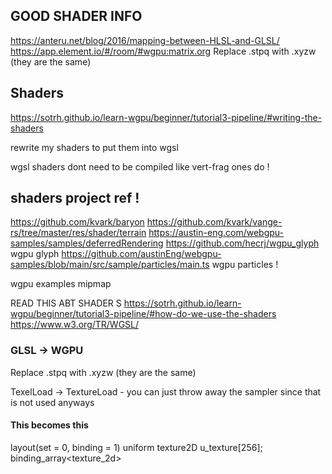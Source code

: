 
 

## GOOD SHADER INFO 
https://anteru.net/blog/2016/mapping-between-HLSL-and-GLSL/
https://app.element.io/#/room/#wgpu:matrix.org
Replace .stpq with .xyzw  (they are the same) 

 

## Shaders 

https://sotrh.github.io/learn-wgpu/beginner/tutorial3-pipeline/#writing-the-shaders


rewrite my shaders to put them into wgsl 

wgsl shaders dont need to be compiled like vert-frag ones do ! 


 

## shaders project ref !
 https://github.com/kvark/baryon
 https://github.com/kvark/vange-rs/tree/master/res/shader/terrain
 https://austin-eng.com/webgpu-samples/samples/deferredRendering
 https://github.com/hecrj/wgpu_glyph wgpu glyph 
 https://github.com/austinEng/webgpu-samples/blob/main/src/sample/particles/main.ts wgpu particles ! 

wgpu examples mipmap 


 
READ THIS ABT SHADER S 
https://sotrh.github.io/learn-wgpu/beginner/tutorial3-pipeline/#how-do-we-use-the-shaders
https://www.w3.org/TR/WGSL/




 ### GLSL -> WGPU 

  Replace .stpq with .xyzw  (they are the same) 

  TexelLoad  ->  TextureLoad 
        - you can just throw away the sampler since that is not used anyways 



#### This becomes this 
layout(set = 0, binding = 1) uniform texture2D u_texture[256];
binding_array<texture_2d<f32>>
